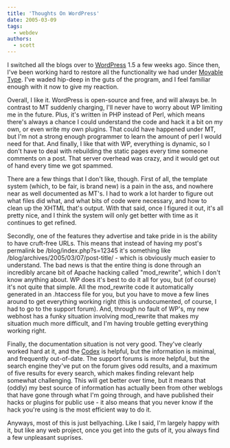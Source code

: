 ```yaml
---
title: 'Thoughts On WordPress'
date: 2005-03-09
tags:
  - webdev
authors:
  - scott
---
```


I switched all the blogs over to [WordPress](http://www.wordpress.org/) 1.5 a few weeks ago. Since then, I've been working hard to restore all the functionality we had under [Movable Type](http://www.movabletype.org/). I've waded hip-deep in the guts of the program, and I feel familiar enough with it now to give my reaction.

Overall, I like it. WordPress is open-source and free, and will always be. In contrast to MT suddenly charging, I'll never have to worry about WP limiting me in the future. Plus, it's written in PHP instead of Perl, which means there's always a chance I could understand the code and hack it a bit on my own, or even write my own plugins. That could have happened under MT, but I'm not a strong enough programmer to learn the amount of perl I would need for that. And finally, I like that with WP, everything is dynamic, so I don't have to deal with rebuilding the static pages every time someone comments on a post. That server overhead was crazy, and it would get out of hand every time we got spammed.

There are a few things that I don't like, though. First of all, the template system (which, to be fair, is brand new) is a pain in the ass, and nowhere near as well documented as MT's. I had to work a lot harder to figure out what files did what, and what bits of code were necessary, and how to clean up the XHTML that's output. With that said, once I figured it out, it's all pretty nice, and I think the system will only get better with time as it continues to get refined.

Secondly, one of the features they advertise and take pride in is the ability to have cruft-free URLs. This means that instead of having my post's permalink be /blog/index.php?s=12345 it's something like /blog/archives/2005/03/07/post-title/ - which is obviously much easier to understand. The bad news is that the entire thing is done through an incredibly arcane bit of Apache hacking called "mod_rewrite", which I don't know anything about. WP does it's best to do it all for you, but (of course) it's not quite that simple. All the mod_rewrite code it automatically generated in an .htaccess file for you, but you have to move a few lines around to get everything working right (this is undocumented, of course, I had to go to the support forum). And, through no fault of WP's, my new webhost has a funky situation involving mod_rewrite that makes my situation much more difficult, and I'm having trouble getting everything working right.

Finally, the documentation situation is not very good. They've clearly worked hard at it, and the [Codex](http://codex.wordpress.org/) is helpful, but the information is minimal, and frequently out-of-date. The support forums is more helpful, but the search engine they've put on the forum gives odd results, and a maximum of five results for every search, which makes finding relevant help somewhat challenging. This will get better over time, but it means that (oddly) my best source of information has actually been from other weblogs that have gone through what I'm going through, and have published their hacks or plugins for public use - it also means that you never know if the hack you're using is the most efficient way to do it.

Anyways, most of this is just bellyaching. Like I said, I'm largely happy with it, but like any web project, once you get into the guts of it, you always find a few unpleasant suprises.
